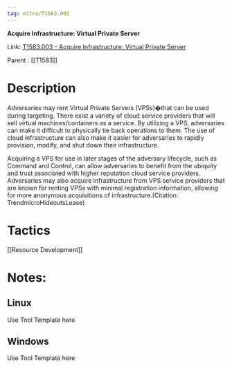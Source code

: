 ```yaml
---
tag: mitre/T1583.003
---
```


**Acquire Infrastructure: Virtual Private Server**

Link: [T1583.003 - Acquire Infrastructure: Virtual Private Server](https://attack.mitre.org/techniques/T1583/003)

Parent : [[T1583]]


# Description

Adversaries may rent Virtual Private Servers (VPSs)�that can be used during targeting. There exist a variety of cloud service providers that will sell virtual machines/containers as a service. By utilizing a VPS, adversaries can make it difficult to physically tie back operations to them. The use of cloud infrastructure can also make it easier for adversaries to rapidly provision, modify, and shut down their infrastructure.

Acquiring a VPS for use in later stages of the adversary lifecycle, such as Command and Control, can allow adversaries to benefit from the ubiquity and trust associated with higher reputation cloud service providers. Adversaries may also acquire infrastructure from VPS service providers that are known for renting VPSs with minimal registration information, allowing for more anonymous acquisitions of infrastructure.(Citation: TrendmicroHideoutsLease)

# Tactics


[[Resource Development]]


# Notes:

## Linux

Use Tool Template here

## Windows

Use Tool Template here
